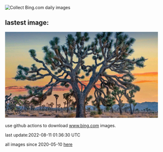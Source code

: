 ![Collect Bing.com daily images](https://github.com/counter2015/bing-daily-images/workflows/Collect%20Bing.com%20daily%20images/badge.svg)
## lastest image:
![](images/AnniversaryJTNP.jpg)

use github actions to download www.bing.com images.

last update:2022-08-11 01:36:30 UTC

all images since 2020-05-10 [here](https://github.com/counter2015/bing-daily-images/tree/master/images) 
